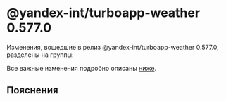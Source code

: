 # @yandex-int/turboapp-weather 0.577.0

<!-- ЧЕЛОВЕЧЕСКОЕ ВСТУПЛЕНИЕ -->

Изменения, вошедшие в релиз @yandex-int/turboapp-weather 0.577.0, разделены на группы:

Все важные изменения подробно описаны [ниже](#Пояснения).

## Пояснения

